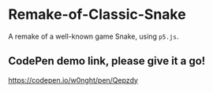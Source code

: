 # Remake-of-Classic-Snake
A remake of a well-known game Snake, using `p5.js`.

## CodePen demo link, please give it a go!
https://codepen.io/w0nght/pen/Qepzdy
